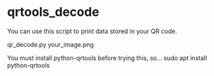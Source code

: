 # qrtools_decode
You can use this script to print data stored in your QR code.

qr_decode.py your_image.png

You must install python-qrtools before trying this, so...
sudo apt install python-qrtools
